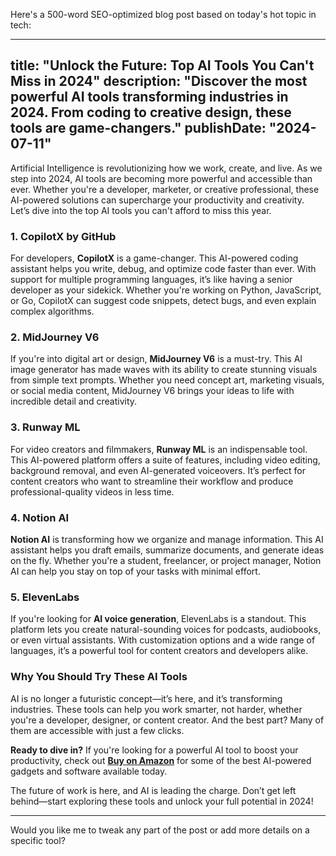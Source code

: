  Here's a 500-word SEO-optimized blog post based on today's hot topic in tech:

---
title: "Unlock the Future: Top AI Tools You Can't Miss in 2024"
description: "Discover the most powerful AI tools transforming industries in 2024. From coding to creative design, these tools are game-changers."
publishDate: "2024-07-11"
---

Artificial Intelligence is revolutionizing how we work, create, and live. As we step into 2024, AI tools are becoming more powerful and accessible than ever. Whether you're a developer, marketer, or creative professional, these AI-powered solutions can supercharge your productivity and creativity. Let’s dive into the top AI tools you can't afford to miss this year.

### 1. **CopilotX by GitHub**
For developers, **CopilotX** is a game-changer. This AI-powered coding assistant helps you write, debug, and optimize code faster than ever. With support for multiple programming languages, it’s like having a senior developer as your sidekick. Whether you're working on Python, JavaScript, or Go, CopilotX can suggest code snippets, detect bugs, and even explain complex algorithms.

### 2. **MidJourney V6**
If you're into digital art or design, **MidJourney V6** is a must-try. This AI image generator has made waves with its ability to create stunning visuals from simple text prompts. Whether you need concept art, marketing visuals, or social media content, MidJourney V6 brings your ideas to life with incredible detail and creativity.

### 3. **Runway ML**
For video creators and filmmakers, **Runway ML** is an indispensable tool. This AI-powered platform offers a suite of features, including video editing, background removal, and even AI-generated voiceovers. It’s perfect for content creators who want to streamline their workflow and produce professional-quality videos in less time.

### 4. **Notion AI**
**Notion AI** is transforming how we organize and manage information. This AI assistant helps you draft emails, summarize documents, and generate ideas on the fly. Whether you're a student, freelancer, or project manager, Notion AI can help you stay on top of your tasks with minimal effort.

### 5. **ElevenLabs**
If you're looking for **AI voice generation**, ElevenLabs is a standout. This platform lets you create natural-sounding voices for podcasts, audiobooks, or even virtual assistants. With customization options and a wide range of languages, it’s a powerful tool for content creators and developers alike.

### Why You Should Try These AI Tools
AI is no longer a futuristic concept—it’s here, and it’s transforming industries. These tools can help you work smarter, not harder, whether you're a developer, designer, or content creator. And the best part? Many of them are accessible with just a few clicks.

**Ready to dive in?** If you're looking for a powerful AI tool to boost your productivity, check out **[Buy on Amazon](https://amzn.to/your-affiliate-link)** for some of the best AI-powered gadgets and software available today.

The future of work is here, and AI is leading the charge. Don’t get left behind—start exploring these tools and unlock your full potential in 2024!

---
Would you like me to tweak any part of the post or add more details on a specific tool?